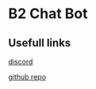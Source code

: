 # B2 Chat Bot

## Usefull links
[discord](https://discord.gg/FkX5Y6G)

[github repo](https://github.coventry.ac.uk/eggintod/chatBot)